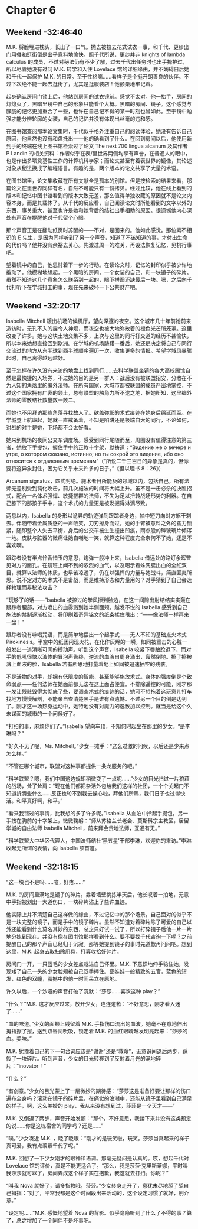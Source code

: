 # Chapter 6

## Weekend -32:46:40

M.K. 将脸埋进枕头，长出了一口气。抛去被拉去花式试衣一事，和千代、更纱出门用餐和逛街倒是出乎意料地愉快。照千代所说，更纱并非 knights of lambda calculus 的成员，不过对秘法仍有不少了解，过去千代出任务时也出手掩护过，所以尽管她没有过问 M.K. 转学和入住 Lovelace 馆的详细缘由，并不妨碍日后她和千代一起保护 M.K. 的日常。至于性格嘛……看样子是个挺开朗善良的伙伴。不过下次绝不能一起去逛街了，尤其是逛服装店！他颤栗地牢记着。

起身确认房间门锁上后，他站到房间的试衣镜前。感觉不太对。他一抬手，房间的灯熄灭了，黑暗里镜中自己的形象只能看个大概。黑暗的房间、镜子。这个感觉与朦胧的记忆更加重合了一些，也许在自己记不得的某一时刻也曾如此。至于镜中勉强才能分辨轮廓的女装，自己的记忆并没有体现出丝毫的违和感。

在图书馆查阅那本论文集时，千代似乎格外注重自己的阅读体验，她没有告诉自己原因，他自然也没有和盘托出——他的确看到了什么。在回到房间以后，他使用新到手的终端在线上图书馆检索过了论文 The next 700 lingua alcanum 及其作者 P Landin 的相关资料：作者似乎在表/里世界两侧均享有声誉，在普通人的眼中，也是作出多项奠基性工作的计算机科学家；而论文甚至有着表世界的镜像，其论述对象从秘法换成了编程语言。有趣的是，两个版本的论文共享了大量的术语。

在图书馆里，论文集收藏在所有文献全是孤本的别馆。但是按检索的结果来看，那篇论文在里世界同样有名，自然不可能只有一份拷贝。经过比较，他在线上看到的版本和记忆中图书馆看到的版本大致无差，那么值得单独收藏的原因就不是论文内容本身，而是其载体了。从千代的反应看，自己阅读论文时所能看到的文字以外的东西，事关重大，甚至也许是她和她背后的结社出手相助的原因。很遗憾他内心深处有声音在提醒他对千代留个心眼。

那个声音正是在翻动纸页时苏醒的——不对，是回来的。他如此感觉。那位素不相识的 E 先生，是因为同样听到了另一个声音，知道了不该知道的事，才付出生命的代价吗？他并没有余裕去关心。先渡过周一的难关，再设法恢复记忆，见机行事吧。

望着镜中的自己，他思忖着下一步的行动。在读论文时，记忆的封印似乎被少许地撬动了，他模糊地想起，一个黑暗的房间，一个女装的自己，和一块镜子的碎片。虽然不知道这几个意象怎么联系到一起的，眼下拼图还缺最后一块。嗯，之后向千代打听下在学城打工的事，现在先来破坏一下公共财产吧。

## Weekend -32:20:17

Isabella Mitchell 踱出机场的候机厅，望向深邃的夜空。这个城市几十年前她前来造访时，无孔不入的霾令人神烦，而夜空也被大地弥散着的橙色光芒所笼罩。这里改变了许多。她与这块土地交集不多，上次与这里的同行打交道的经历不甚愉快，所以本来她想直接回到欧洲。在学城的机场踌躇一番后，她还是决定将自己与同行交流过的地方从东半球到西半球顺序遍历一次，收集更多的情报。希望学城风暴骤起时，自己离得越远越好。

至于怎样在许久没有来访的地盘上找到同行……去科学联盟坐镇的各大高校踢馆自然是最快捷的入场券，不过她的目的是另一群人：战后没有被联盟招安，分散在不为人知的角落里的编外法师。在所有国家，大城市都被联盟的成员严密地掌控，不过这个国家拥有广袤的领土，总有联盟的触角力所不逮之地，据她所知，这里编外法师的零散结社数量数一数二。

而她也不用拜访那些角落寻找故人了。欲盖弥彰的术式痕迹在她身后绵延而至。在学城登上航班起，她就一直戒备着，不知是陷阱还是极端自大的同行，不论如何，对战的对手是她，下场都不会太好看。

她来到机场的夜间公交车调度场。感受到同行尾随而至，周围没有值得注意的第三者，她放下手提包，握住手中的正教十字架，默祷道：“Видение же о вечере и утре, о котором сказано, истинно; но ты сокрой это видение, ибо оно относится к отдаленным временам”（“所说二千三百日的异象是真的，但你要将这异象封住，因为它关乎未来许多的日子。”《但以理书 8：26》）

Arcanum signatus，四式封绝。施术者目所能及的领域以内，包括自己，所有法师无差别受到钝化攻击，前几次施法的时间将大幅上升。虽不是一击必杀的决胜招式，配合一名体术强悍、敏捷拔群的法师，不失为足以扭转战场形势的利器。在自己膝下的那孩子手中，这个术式的力量更是被发掘得淋漓尽致。

两息以内，Isabella 的身形以诡异的轨迹弹到跟踪者身边，袖中短刀向对方躯干刺去。伴随带着金属质感的一声哂笑，刀刃擦身而过，她的手臂被意料之外的蛮力锁紧，随即整个人失去平衡，身后的公交车被生生撞出凹痕，雨点般的碎玻璃片倾泻一地。皮肤与脏器的微痛让她自嘲地一笑，就算这种程度完全奈何不了她，还是不喜欢啊。

跟踪者没有半点怜香惜玉的意思，炮弹一般冲上来，Isabella 借远处的路灯余晖瞥见对方的面孔。在航班上闻不到的浓烈的血气，以及昭示着蛛网膜出血的全红双目，就算以法师的体质，也早该凉透了，仍在以强悍的力量与她战斗，简直匪夷所思。说不定对方的术式不是备战，而是维持形态和力量用的？对手猜到了自己会选择物理而非秘法攻击？

“玩够了的话——”Isabella 被掠过的拳风擦到脸边，在这一间隙出肘结结实实轰在跟踪者腰部，对方喷出的血雾溅到她半侧面颊。越发不悦的 Isabella 感受到自己施法的禁制逐渐松动，将印刷着奇异铭文的纸条揉住甩出：“——像法师一样再来一盘！”

跟踪者没有咏唱咒语，而是简单地摆出一个起手式——无人不知的基础点火术式 Pirokinesis。半空中的纸团闪现火花，在化作灰烬的一瞬，如同被重击的心脏一般发出一道清晰可闻的搏动声。听到这个声音，Isabella 咬紧下唇踉跄退下，而对手的低吼很快以液体的冒泡声告终，逆流的血液自周身涌出，轰然倒地。擦了擦被溅上血液的脸，Isabella 若有所思地打量着地上如同被迅速抽空的残骸。

不是活物的对手，却拥有低限度的智能，甚至能够施放术式。身体的强度倒是个致命弱点——任何法师在她面前都无法在这上面占便宜。不排除遥控的可能，刚才那一发让残骸毁得太彻底了些，要调查术式的痕迹的话，她可不想拖着这玩意儿打车找地方慢慢解剖，不能亲自查清楚黑手是谁有点遗憾。不过另一个目的倒是达到了。刚才这一场热身运动中，她特地没有对魔力的逸散加以控制。就当是给这个久未谋面的城市的一个问候好了。

“打扫的事，麻烦你们了。”Isabella 望向车顶，不知何时起坐在那里的少女。“是李琳吗？”

“好久不见了呢，Ms. Mitchell。”少女一摊手：“这么过激的问候，以后还是少来点怎么样。”

“不管在哪个城市，联盟对这种事都提供一条龙服务的吧。”

“科学联盟？嗯，我们中国这边规矩稍微变了一点呢……”少女的目光扫过一片狼藉的战场，耸了耸肩：“现在他们都把杂活外包给我们这样的社团，一个个关起门不知道折腾些什么……反正也轮不到我去操心啦，拜他们所赐，我们日子也过得快活。和平真好啊，和平。”

“看来我错过的事情，比我想的多了许多呢。”Isabella 从血泊中拎起手提包，另一手按在胸前的十字架上，微微鞠躬：“师从苏格兰长老会、莫斯科宗主教区，居留学城的自由法师 Isabella Mitchell，前来拜会贵地法师，互通有无。”

“科学联盟大中华区代理人，中国法师结社‘黑五星’干部李琳，欢迎你的来访。”李琳收起无所谓的表情，向 Isabella 颔首道。

## Weekend -32:18:15

“这一块也不是吗……噫，好疼……”

M.K. 的房间里满地是镜子的碎片。靠着墙壁挑拣半天后，他长叹着一拍地，无意中手指被划出一大道伤口，一块碎片沾上了些许血迹。

他实际上并不清楚自己这样做的缘由，不过记忆中的那个场景，自己面对的似乎不是一块完整的镜子，而是手中的镜子碎片。虽然不知道对着碎片除了可爱的自己以外还能看到什么莫名其妙的东西，总之只好试一试了，所以打碎镜子后他一片一片地分拣到现在。并没有像在图书馆那样看到什么。要不要找千代咨询一下呢？之前提醒自己的那个声音已经归于沉寂。那等她提到镜子的事时先道歉再问问吧。想到这里，M.K. 起身去取扫除用具，打算收拾好碎片。

房间门一开，一只蓝毛的少女差点栽进自己怀里。M.K. 下意识地伸手稳住她，发现矮了自己一头的少女脸颊被自己双手捧住。瓷娃娃一般精致的五官，蓝色的短发，红色的双瞳，震撼中的他一时间呆立在原地。

许久以后，一个沙哑的声音打破了沉默：“莎莎……喜欢这种 play？”

“什么？”M.K. 这才反应过来，放开少女，连连道歉：“不好意思，刚才看入迷了……”

“血的味道。”少女的面颊上残留着 M.K. 手指伤口流出的血液。她毫不在意地伸出拇指擦了擦，送到双唇间吮吸，锁定着 M.K. 的血红眼睛越发明亮起来：“莎莎的血。美味。”

M.K. 犹豫着自己的下一句台词应该是“谢谢”还是“救命”，无意识间退后两步，踩裂了一块碎片。听到声音，少女的目光转移到了反射着月光的满地碎片：“inovator！”

“什么？”

“有创意。”少女的目光蒙上了一层微妙的期待感：“莎莎这是准备好要让那样的伤口遍布全身吗？滚动在镜子的碎片里，在痛觉的浪潮中，还能从镜子里看到自己满足的样子，啊，这么美妙的 play，我从来没有想到过，莎莎是一个天才——”

M.K. 又倒退了两步，声音开始发颤：“那个，不好意思，我接下来并没有这类预定的说……你是这栋宿舍的同学吗？还是……”

“噗。”少女凑近 M.K. ，眨了眨眼：“刚才的是玩笑啦，玩笑。莎莎当真起来的样子真可爱，我有点羡慕千代了呢。”

M.K. 回想了一下少女刚才的眼神和语调。那毫无疑问是认真的。哎，想起千代对 Lovelace 馆的评价，真是不能更适合了。“那么，我是莎莎·克里斯蒂娜，平时叫我莎莎就可以了，房间弄成这个样子实在抱歉，我这就去打扫。你呢？”

“叫我 Nova 就好了，请多指教哦，莎莎。”少女转身走开了，意犹未尽地舔了舔自己拇指：“对了，平常我都是这个时间段出来活动的，这个设定习惯了就好，别介意。”

“设定呢……”M.K. 感慨地望着 Nova 的背影。似乎隐隐听到了什么了不得的事？算了，总之增加了一个同伴不是坏事吧。

